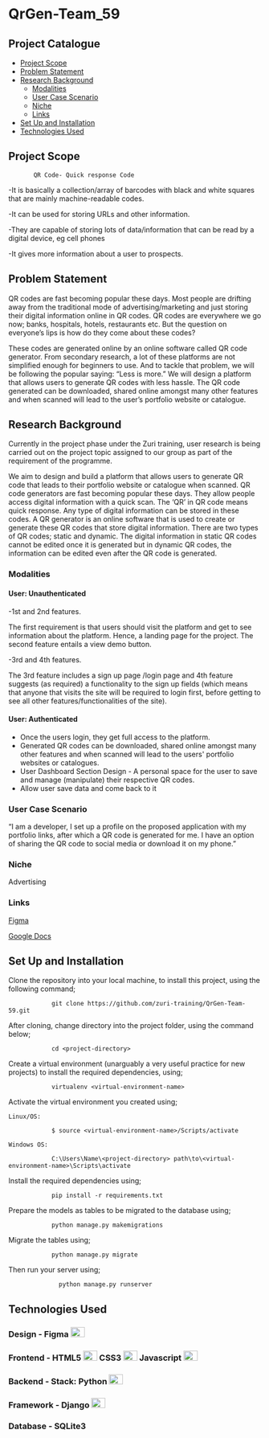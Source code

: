 # QrGen-Team_59


## Project Catalogue

- [Project Scope](#project-scope)
- [Problem Statement](#problem-statement)
- [Research Background](#research-background)
  - [Modalities](#modalities)
  - [User Case Scenario](#user-case-scenario)
  - [Niche](#niche)
  - [Links](#links)
- [Set Up and Installation](#set-up-and-installation)
- [Technologies Used](#technologies-used)




## Project Scope

           QR Code- Quick response Code
            
-It is basically a collection/array of barcodes with black and white squares that are mainly machine-readable codes.

-It can be used for storing URLs and other information.

-They are capable of storing lots of data/information that can be read by a digital device, eg cell phones

-It gives more information about a user to prospects.


## Problem Statement

QR codes are fast becoming popular these days. Most people are drifting away from the traditional mode of advertising/marketing and just storing their digital information online in QR codes. QR codes are everywhere we go now; banks, hospitals, hotels, restaurants etc. But the question on everyone’s lips is how do they come about these codes?

These codes are generated online by an online software called QR code generator. From secondary research, a lot of these platforms are not simplified enough for beginners to use. And to tackle that problem, we will be following the popular saying: “Less is more.” We will design a platform that allows users to generate QR codes with less hassle. The QR code generated can be downloaded, shared online amongst many other features and when scanned will lead to the user’s portfolio website or catalogue.


## Research Background

Currently in the project phase under the Zuri training, user research is being carried out on the project topic assigned to our group as part of the requirement of the programme.

We aim to design and build a platform that allows users to generate QR code that leads to their portfolio website or catalogue when scanned. 
QR code generators are fast becoming popular these days. They allow people access digital information with a quick scan. The ‘QR’ in QR code means quick response. Any type of digital information can be stored in these codes. A QR generator is an online software that is used to create or generate these QR codes that store digital information. 
There are two types of QR codes; static and dynamic. The digital information in static QR codes cannot be edited once it is generated but in dynamic QR codes, the information can be edited even after the QR code is generated. 

### Modalities

#### User: Unauthenticated

-1st and 2nd features.

The first requirement is that users should visit the platform and get to see information about the platform. Hence, a landing page for the project. The second feature entails a view demo button.

-3rd and 4th features.

The 3rd feature includes a sign up page /login page and 4th feature suggests (as required) a functionality to the sign up fields (which means that anyone that visits the site will be required to login first, before getting to see all other features/functionalities of the site).


#### User: Authenticated

- Once the users login, they get full access to the platform.
- Generated QR codes can be downloaded, shared online amongst many other features and when scanned will lead to the users' portfolio websites or catalogues.
- User Dashboard Section Design - A personal space for the user to save and manage (manipulate) their respective QR codes.
- Allow user save data and come back to it

### User Case Scenario

“I am a developer, I set up a profile on the proposed application with my portfolio links, after which a QR code is generated for me. I have an option of sharing the QR code to social media or download it on my phone.”

### Niche

Advertising

### Links

<a href="https://www.figma.com/file/8Vrbtq1xTftwm2bkfZ3b4N/QR_Gen-UI?node-id=997%3A844">Figma</a>

<a href="https://docs.google.com/document/d/1lKO8hl6WJ_PYUi_mxPtR3WZw_DRKZUjq0kXCz3Bav2k/edit">Google Docs</a>

## Set Up and Installation

Clone the repository into your local machine, to install this project, using the following command;
                
                git clone https://github.com/zuri-training/QrGen-Team-59.git

After cloning, change directory into the project folder, using the command below;

                cd <project-directory>
                
Create a virtual environment (unarguably a very useful practice for new projects) to install the required dependencies, using; 

                virtualenv <virtual-environment-name>
                 
Activate the virtual environment you created using;              
  
    Linux/OS: 
   
                $ source <virtual-environment-name>/Scripts/activate
              
    Windows OS:
   
                C:\Users\Name\<project-directory> path\to\<virtual-environment-name>\Scripts\activate
  
Install the required dependencies using;

                pip install -r requirements.txt
                
Prepare the models as tables to be migrated to the database using;
                
                python manage.py makemigrations
                
Migrate the tables using;

                python manage.py migrate
                 
Then run your server using;

                  python manage.py runserver


## Technologies Used

### Design - Figma <a href="https://www.figma.com/" target="_blank" rel="noreferrer"><img src="https://raw.githubusercontent.com/danielcranney/readme-generator/main/public/icons/skills/figma-colored.svg" width="28" height="20"  alt="Python" /></a> 

### Frontend - HTML5 <a href="https://developer.mozilla.org/en-US/docs/Glossary/HTML5" target="_blank" rel="noreferrer"><img src="https://raw.githubusercontent.com/danielcranney/readme-generator/main/public/icons/skills/html5-colored.svg" width="28" height="20" alt="HTML5" /></a> CSS3  <a href="https://www.w3.org/TR/CSS/#css" target="_blank" rel="noreferrer"><img src="https://raw.githubusercontent.com/danielcranney/readme-generator/main/public/icons/skills/css3-colored.svg" width="28" height="20"  alt="CSS3" /></a> Javascript <a href="https://developer.mozilla.org/en-US/docs/Web/JavaScript" target="_blank" rel="noreferrer"><img src="https://raw.githubusercontent.com/danielcranney/readme-generator/main/public/icons/skills/javascript-colored.svg" width="28" height="20" alt="Javascript" /></a>

### Backend - Stack: Python <a href="https://www.python.org/" target="_blank" rel="noreferrer"><img src="https://raw.githubusercontent.com/danielcranney/readme-generator/main/public/icons/skills/python-colored.svg" width="28" height="20" alt="Python" /></a>

### Framework - Django <a href="https://www.djangoproject.com/" target="_blank" rel="noreferrer"><img src="https://raw.githubusercontent.com/danielcranney/readme-generator/main/public/icons/skills/django-colored-dark.svg" width="28" height="20"  alt="Django" /></a>



### Database - SQLite3 <a href="https://www.sqlite.org/index.html" target="_blank" rel="noreferrer"></a>

